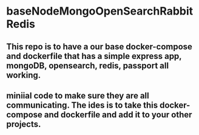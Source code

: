 # baseNodeMongoOpenSearchRabbitRedis
## This repo is to have a our base docker-compose and dockerfile that has a simple express app, mongoDB, opensearch, redis, passport all working.

## miniial code to make sure they are all communicating. The ides is to take this  docker-compose and dockerfile and add it to your other projects.
